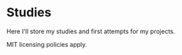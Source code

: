 # Studies

Here I'll store my studies and first attempts for my projects.

MIT licensing policies apply.

